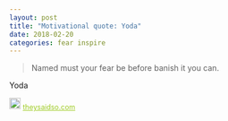 ```yaml
---
layout: post
title: "Motivational quote: Yoda"
date: 2018-02-20
categories: fear inspire
---
```

> Named must your fear be before banish it you can.

Yoda

<span style="z-index:50;font-size:0.9em;"><img src="https://theysaidso.com/branding/theysaidso.png" height="20" width="20" alt="theysaidso.com"/><a href="https://theysaidso.com" title="Powered by quotes from theysaidso.com" style="color: #9fcc25; margin-left: 4px; vertical-align: middle;">theysaidso.com</a></span>
